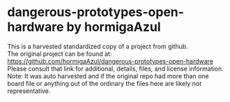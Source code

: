 
# dangerous-prototypes-open-hardware by hormigaAzul  
This is a harvested standardized copy of a project from github.  
The original project can be found at:  
https://github.com/hormigaAzul/dangerous-prototypes-open-hardware  
Please consult that link for additional, details, files, and license information.  
Note: It was auto harvested and if the original repo had more than one board file or anything out of the ordinary the files here are likely not representative.  
    